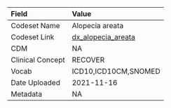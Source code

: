 |Field            |Value                |
|:----------------|:--------------------|
|Codeset Name     |Alopecia areata      |
|Codeset Link     |[dx_alopecia_areata](https://github.com/PEDSnet/Variable-Dictionary/blob/main/conditions/dx_alopecia_areata.csv)|
|CDM              |NA                   |
|Clinical Concept |RECOVER              |
|Vocab            |ICD10,ICD10CM,SNOMED |
|Date Uploaded    |2021-11-16           |
|Metadata         |NA                   |
